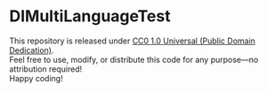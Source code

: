 # DIMultiLanguageTest

This repository is released under [CC0 1.0 Universal (Public Domain Dedication)](https://creativecommons.org/publicdomain/zero/1.0/).  
Feel free to use, modify, or distribute this code for any purpose—no attribution required!  
Happy coding!
